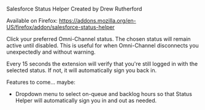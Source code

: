 Salesforce Status Helper
Created by Drew Rutherford

Available on Firefox: https://addons.mozilla.org/en-US/firefox/addon/salesforce-status-helper

Click your preferred Omni-Channel status. The chosen status will remain active until disabled. This is useful for when Omni-Channel disconnects you unexpectedly and without warning.

Every 15 seconds the extension will verify that you're still logged in with the selected status. If not, it will automatically sign you back in.

Features to come... maybe:

- Dropdown menu to select on-queue and backlog hours so that Status Helper will automatically sign you in and out as needed.
